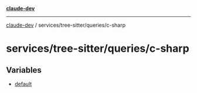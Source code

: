[**claude-dev**](../../../../README.md)

***

[claude-dev](../../../../README.md) / services/tree-sitter/queries/c-sharp

# services/tree-sitter/queries/c-sharp

## Variables

- [default](variables/default.md)
